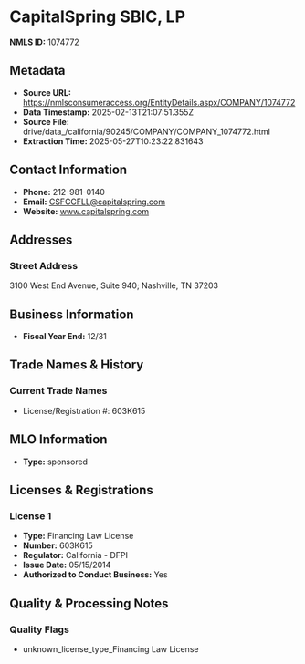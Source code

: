 # CapitalSpring SBIC, LP

**NMLS ID:** 1074772

## Metadata
- **Source URL:** https://nmlsconsumeraccess.org/EntityDetails.aspx/COMPANY/1074772
- **Data Timestamp:** 2025-02-13T21:07:51.355Z
- **Source File:** drive/data_/california/90245/COMPANY/COMPANY_1074772.html
- **Extraction Time:** 2025-05-27T10:23:22.831643

## Contact Information
- **Phone:** 212-981-0140
- **Email:** CSFCCFLL@capitalspring.com
- **Website:** www.capitalspring.com

## Addresses
### Street Address
3100 West End Avenue, Suite 940; Nashville, TN 37203

## Business Information
- **Fiscal Year End:** 12/31

## Trade Names & History
### Current Trade Names
- License/Registration #: 603K615

## MLO Information
- **Type:** sponsored

## Licenses & Registrations

### License 1
- **Type:** Financing Law License
- **Number:** 603K615
- **Regulator:** California - DFPI
- **Issue Date:** 05/15/2014
- **Authorized to Conduct Business:** Yes

## Quality & Processing Notes
### Quality Flags
- unknown_license_type_Financing Law License
